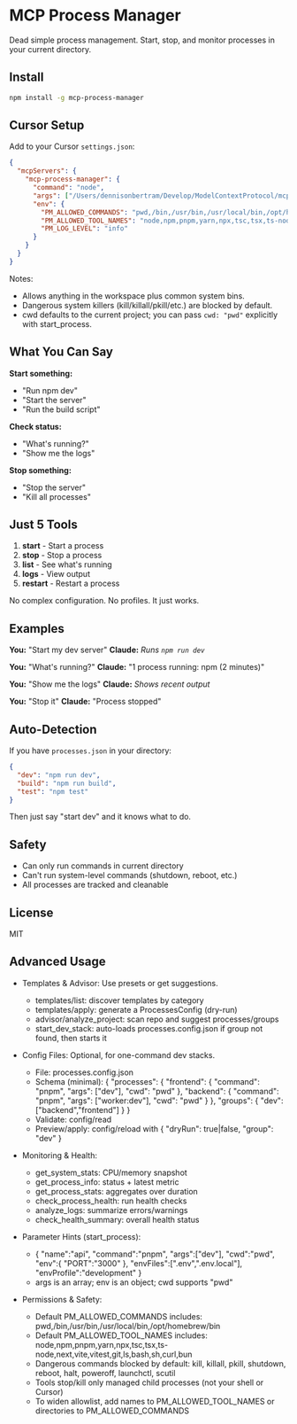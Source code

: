 # MCP Process Manager

Dead simple process management. Start, stop, and monitor processes in your current directory.

## Install

```bash
npm install -g mcp-process-manager
```

## Cursor Setup

Add to your Cursor `settings.json`:

```json
{
  "mcpServers": {
    "mcp-process-manager": {
      "command": "node",
      "args": ["/Users/dennisonbertram/Develop/ModelContextProtocol/mcp-process-manager/dist/index.js"],
      "env": {
        "PM_ALLOWED_COMMANDS": "pwd,/bin,/usr/bin,/usr/local/bin,/opt/homebrew/bin",
        "PM_ALLOWED_TOOL_NAMES": "node,npm,pnpm,yarn,npx,tsc,tsx,ts-node,next,vite,vitest,git,ls,bash,sh,curl,bun",
        "PM_LOG_LEVEL": "info"
      }
    }
  }
}
```

Notes:
- Allows anything in the workspace plus common system bins.
- Dangerous system killers (kill/killall/pkill/etc.) are blocked by default.
- cwd defaults to the current project; you can pass `cwd: "pwd"` explicitly with start_process.

## What You Can Say

**Start something:**
- "Run npm dev"
- "Start the server"
- "Run the build script"

**Check status:**
- "What's running?"
- "Show me the logs"

**Stop something:**
- "Stop the server"
- "Kill all processes"

## Just 5 Tools

1. **start** - Start a process
2. **stop** - Stop a process
3. **list** - See what's running
4. **logs** - View output
5. **restart** - Restart a process

No complex configuration. No profiles. It just works.

## Examples

**You:** "Start my dev server"
**Claude:** *Runs `npm run dev`*

**You:** "What's running?"
**Claude:** "1 process running: npm (2 minutes)"

**You:** "Show me the logs"
**Claude:** *Shows recent output*

**You:** "Stop it"
**Claude:** "Process stopped"

## Auto-Detection

If you have `processes.json` in your directory:

```json
{
  "dev": "npm run dev",
  "build": "npm run build",
  "test": "npm test"
}
```

Then just say "start dev" and it knows what to do.

## Safety

- Can only run commands in current directory
- Can't run system-level commands (shutdown, reboot, etc.)
- All processes are tracked and cleanable

## License

MIT

## Advanced Usage

- Templates & Advisor: Use presets or get suggestions.
  - templates/list: discover templates by category
  - templates/apply: generate a ProcessesConfig (dry-run)
  - advisor/analyze_project: scan repo and suggest processes/groups
  - start_dev_stack: auto-loads processes.config.json if group not found, then starts it

- Config Files: Optional, for one-command dev stacks.
  - File: processes.config.json
  - Schema (minimal):
    {
      "processes": {
        "frontend": { "command": "pnpm", "args": ["dev"], "cwd": "pwd" },
        "backend": { "command": "pnpm", "args": ["worker:dev"], "cwd": "pwd" }
      },
      "groups": { "dev": ["backend","frontend"] }
    }
  - Validate: config/read
  - Preview/apply: config/reload with { "dryRun": true|false, "group": "dev" }

- Monitoring & Health:
  - get_system_stats: CPU/memory snapshot
  - get_process_info: status + latest metric
  - get_process_stats: aggregates over duration
  - check_process_health: run health checks
  - analyze_logs: summarize errors/warnings
  - check_health_summary: overall health status

- Parameter Hints (start_process):
  - { "name":"api", "command":"pnpm", "args":["dev"], "cwd":"pwd", "env":{ "PORT":"3000" }, "envFiles":[".env",".env.local"], "envProfile":"development" }
  - args is an array; env is an object; cwd supports "pwd"

- Permissions & Safety:
  - Default PM_ALLOWED_COMMANDS includes: pwd,/bin,/usr/bin,/usr/local/bin,/opt/homebrew/bin
  - Default PM_ALLOWED_TOOL_NAMES includes: node,npm,pnpm,yarn,npx,tsc,tsx,ts-node,next,vite,vitest,git,ls,bash,sh,curl,bun
  - Dangerous commands blocked by default: kill, killall, pkill, shutdown, reboot, halt, poweroff, launchctl, scutil
  - Tools stop/kill only managed child processes (not your shell or Cursor)
  - To widen allowlist, add names to PM_ALLOWED_TOOL_NAMES or directories to PM_ALLOWED_COMMANDS